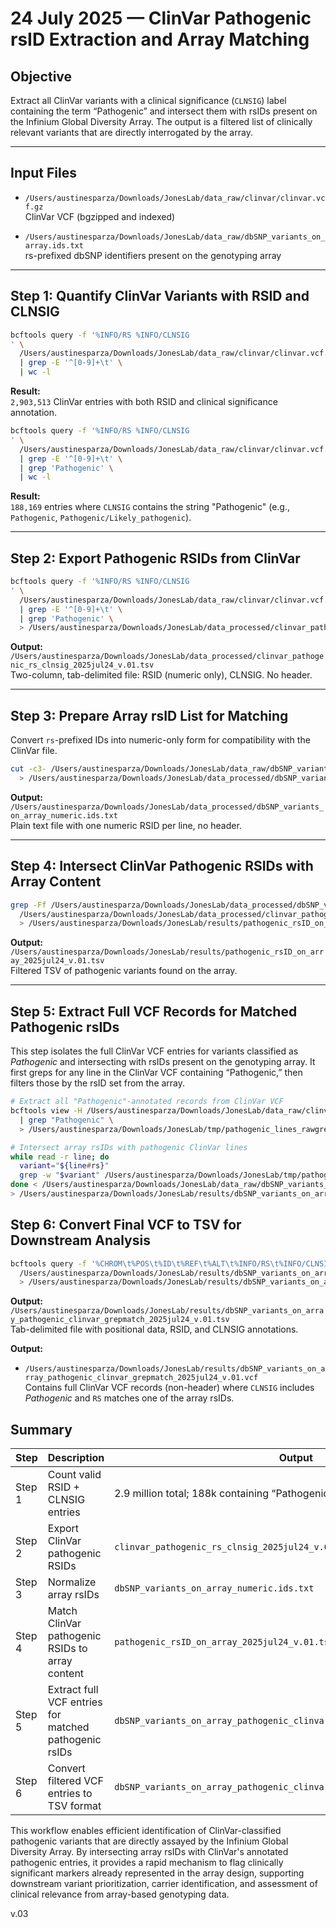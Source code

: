 
# 24 July 2025 — ClinVar Pathogenic rsID Extraction and Array Matching

## Objective

Extract all ClinVar variants with a clinical significance (`CLNSIG`) label containing the term “Pathogenic” and intersect them with rsIDs present on the Infinium Global Diversity Array. The output is a filtered list of clinically relevant variants that are directly interrogated by the array.

---

## Input Files

- `/Users/austinesparza/Downloads/JonesLab/data_raw/clinvar/clinvar.vcf.gz`  
  ClinVar VCF (bgzipped and indexed)

- `/Users/austinesparza/Downloads/JonesLab/data_raw/dbSNP_variants_on_array.ids.txt`  
  rs-prefixed dbSNP identifiers present on the genotyping array

---

## Step 1: Quantify ClinVar Variants with RSID and CLNSIG

```bash
bcftools query -f '%INFO/RS	%INFO/CLNSIG
' \
  /Users/austinesparza/Downloads/JonesLab/data_raw/clinvar/clinvar.vcf.gz \
  | grep -E '^[0-9]+\t' \
  | wc -l
```

**Result:**  
`2,903,513` ClinVar entries with both RSID and clinical significance annotation.

```bash
bcftools query -f '%INFO/RS	%INFO/CLNSIG
' \
  /Users/austinesparza/Downloads/JonesLab/data_raw/clinvar/clinvar.vcf.gz \
  | grep -E '^[0-9]+\t' \
  | grep 'Pathogenic' \
  | wc -l
```

**Result:**  
`188,169` entries where `CLNSIG` contains the string "Pathogenic" (e.g., `Pathogenic`, `Pathogenic/Likely_pathogenic`).

---

## Step 2: Export Pathogenic RSIDs from ClinVar

```bash
bcftools query -f '%INFO/RS	%INFO/CLNSIG
' \
  /Users/austinesparza/Downloads/JonesLab/data_raw/clinvar/clinvar.vcf.gz \
  | grep -E '^[0-9]+\t' \
  | grep 'Pathogenic' \
  > /Users/austinesparza/Downloads/JonesLab/data_processed/clinvar_pathogenic_rs_clnsig_2025jul24_v.01.tsv
```

**Output:**  
`/Users/austinesparza/Downloads/JonesLab/data_processed/clinvar_pathogenic_rs_clnsig_2025jul24_v.01.tsv`  
Two-column, tab-delimited file: RSID (numeric only), CLNSIG. No header.

---

## Step 3: Prepare Array rsID List for Matching

Convert `rs`-prefixed IDs into numeric-only form for compatibility with the ClinVar file.

```bash
cut -c3- /Users/austinesparza/Downloads/JonesLab/data_raw/dbSNP_variants_on_array.ids.txt \
  > /Users/austinesparza/Downloads/JonesLab/data_processed/dbSNP_variants_on_array_numeric.ids.txt
```

**Output:**  
`/Users/austinesparza/Downloads/JonesLab/data_processed/dbSNP_variants_on_array_numeric.ids.txt`  
Plain text file with one numeric RSID per line, no header.

---

## Step 4: Intersect ClinVar Pathogenic RSIDs with Array Content

```bash
grep -Ff /Users/austinesparza/Downloads/JonesLab/data_processed/dbSNP_variants_on_array_numeric.ids.txt \
  /Users/austinesparza/Downloads/JonesLab/data_processed/clinvar_pathogenic_rs_clnsig_2025jul24_v.01.tsv \
  > /Users/austinesparza/Downloads/JonesLab/results/pathogenic_rsID_on_array_2025jul24_v.01.tsv
```

**Output:**  
`/Users/austinesparza/Downloads/JonesLab/results/pathogenic_rsID_on_array_2025jul24_v.01.tsv`  
Filtered TSV of pathogenic variants found on the array.

---
## Step 5: Extract Full VCF Records for Matched Pathogenic rsIDs

This step isolates the full ClinVar VCF entries for variants classified as *Pathogenic* and intersecting with rsIDs present on the genotyping array. It first greps for any line in the ClinVar VCF containing “Pathogenic,” then filters those by the rsID set from the array.

```bash
# Extract all "Pathogenic"-annotated records from ClinVar VCF
bcftools view -H /Users/austinesparza/Downloads/JonesLab/data_raw/clinvar/clinvar.vcf.gz \
  | grep "Pathogenic" \
  > /Users/austinesparza/Downloads/JonesLab/tmp/pathogenic_lines_rawgrep.txt

# Intersect array rsIDs with pathogenic ClinVar lines
while read -r line; do
  variant="${line#rs}"
  grep -w "$variant" /Users/austinesparza/Downloads/JonesLab/tmp/pathogenic_lines_rawgrep.txt
done < /Users/austinesparza/Downloads/JonesLab/data_raw/dbSNP_variants_on_array.ids.txt \
> /Users/austinesparza/Downloads/JonesLab/results/dbSNP_variants_on_array_pathogenic_clinvar_grepmatch_2025jul24_v.01.vcf
```
## Step 6: Convert Final VCF to TSV for Downstream Analysis

```bash
bcftools query -f '%CHROM\t%POS\t%ID\t%REF\t%ALT\t%INFO/RS\t%INFO/CLNSIG\n' \
  /Users/austinesparza/Downloads/JonesLab/results/dbSNP_variants_on_array_pathogenic_clinvar_grepmatch_2025jul24_v.01.vcf \
  > /Users/austinesparza/Downloads/JonesLab/results/dbSNP_variants_on_array_pathogenic_clinvar_grepmatch_2025jul24_v.01.tsv
```

**Output:**  
`/Users/austinesparza/Downloads/JonesLab/results/dbSNP_variants_on_array_pathogenic_clinvar_grepmatch_2025jul24_v.01.tsv`  
Tab-delimited file with positional data, RSID, and CLNSIG annotations.

**Output:**
- `/Users/austinesparza/Downloads/JonesLab/results/dbSNP_variants_on_array_pathogenic_clinvar_grepmatch_2025jul24_v.01.vcf`  
  Contains full ClinVar VCF records (non-header) where `CLNSIG` includes *Pathogenic* and `RS` matches one of the array rsIDs.



## Summary

| Step     | Description                                             | Output                                                              |
|----------|---------------------------------------------------------|----------------------------------------------------------------------|
| Step 1   | Count valid RSID + CLNSIG entries                       | 2.9 million total; 188k containing “Pathogenic”                     |
| Step 2   | Export ClinVar pathogenic RSIDs                         | `clinvar_pathogenic_rs_clnsig_2025jul24_v.01.tsv`                   |
| Step 3   | Normalize array rsIDs                                   | `dbSNP_variants_on_array_numeric.ids.txt`                           |
| Step 4   | Match ClinVar pathogenic RSIDs to array content         | `pathogenic_rsID_on_array_2025jul24_v.01.tsv`                        |
| Step 5   | Extract full VCF entries for matched pathogenic rsIDs   | `dbSNP_variants_on_array_pathogenic_clinvar_grepmatch_2025jul24_v.01.vcf` |
| Step 6   | Convert filtered VCF entries to TSV format              | `dbSNP_variants_on_array_pathogenic_clinvar_grepmatch_2025jul24_v.01.tsv` |


This workflow enables efficient identification of ClinVar-classified pathogenic variants that are directly assayed by the Infinium Global Diversity Array. By intersecting array rsIDs with ClinVar's annotated pathogenic entries, it provides a rapid mechanism to flag clinically significant markers already represented in the array design, supporting downstream variant prioritization, carrier identification, and assessment of clinical relevance from array-based genotyping data.

v.03
